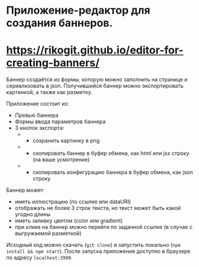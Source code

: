 # Приложение-редактор для создания баннеров.

# https://rikogit.github.io/editor-for-creating-banners/

Баннер создаётся из формы, которую можно заполнить на странице и сериализовать в json.
Получившийся баннер можно экспортировать картинкой, а также как разметку.

Приложение состоит из:

- Превью баннера
- Формы ввода параметров баннера
- 3 кнопок экспорта:
  - - сохранить картинку в png
  - - скопировать баннер в буфер обмена, как html или jsx строку (на ваше усмотрение)
  - - скопировать конфигурацию баннера в буфер обмена, как json строку

Баннер может:

- иметь иллюстрацию (по ссылке или dataURI)
- отображать не более 3 строк текста, но текст может быть какой угодно длины
- иметь заливку цветом (color или gradient)
- при клике на баннер можно перейти по заданной ссылке (в случае с выгружаемой разметкой)

Исходный код можно скачать (`git clone`) и запустить локально (`npm install && npm start`).
После запуска приложение доступно в браузере по адресу `localhost:3999`.
